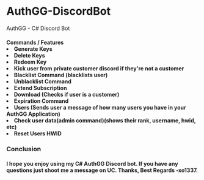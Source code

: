 # AuthGG-DiscordBot
AuthGG - C# Discord Bot

<h4> Commands / Features
  
  <li> Generate Keys
  <li> Delete Keys
  <li> Redeem Key
  <li> Kick user from private customer discord if they're not a customer
  <li> Blacklist Command (blacklists user)
  <li> Unblacklist Command
  <li> Extend Subscription
  <li> Download (Checks if user is a customer)
  <li> Expiration Command
  <li> Users (Sends user a message of how many users you have in your AuthGG Application)
  <li> Check user data(admin command)(shows their rank, username, hwid, etc)
  <li> Reset Users HWID
    
<h3> Conclusion
  <h4> I hope you enjoy using my C# AuthGG Discord bot. If you have any questions just shoot me a message on UC. Thanks, Best Regards -xo1337.
